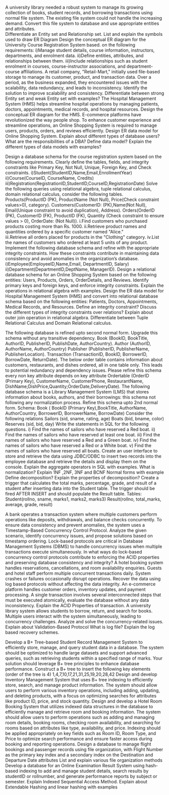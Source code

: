 A university library needed a robust system to manage its growing collection of books, student records, and borrowing transactions using normal file system. The existing file system could not handle the increasing demand. Convert this file system to database and use appropriate entities and attributes.  
Differentiate an Entity set and Relationship set. List and explain the symbols used to draw ER Diagram
Design the conceptual ER diagram for the University Course Registration System based. on the following requirements:
i)Manage student details, course information, instructors, departments, and enrolment data.
ii)Define entities, attributes, and relationships between them.
iii)Include relationships such as student enrolment in courses, course-instructor associations, and department-course affiliations.
A retail company, "Retail-Mart," initially used file-based storage to manage its customer, product, and transaction data. Over a period, as the business expanded, they encountered issues with the scalability, data redundancy, and leads to inconsistency. Identify the solution to improve scalability and consistency.
Differentiate between strong Entity set and weak Entity set with examples?
The Hospital Management System (HMS) helps streamline hospital operations by managing patients, doctors, appointments, medical records, and hospital resources.
Design the conceptual ER diagram for the HMS.
E-commerce platforms have revolutionized the way people shop. To enhance customer experience and streamline operations, an Online Shopping System is required to manage users, products, orders, and reviews efficiently. Design ER data model for Online Shopping System. 
Explain about different types of database users? What are the responsibilities of a DBA?
Define data model? Explain the different types of data models with examples?


Design a database schema for the course registration system based on the following requirements. Clearly define the tables, fields, and integrity constraints like Primary Key, Not Null, Unique, Foreign Key, and Check constraints.
i)Student(StudentID,Name,Email,EnrollmentYear)
ii)Course(CourseID, CourseName, Credits)
iii)Registration(RegistrationID,StudentID,CourseID,RegistrationDate)
Solve the following queries using relational algebra, tuple relational calculus, domain relational calculus, consider the following tables.
Products(ProductID (PK), ProductName (Not Null), Price(Check constraint values>0), category).
Customers(CustomerID: (PK),Name(Not Null), Email(Unique constraint to avoid duplication), Address).
Orders(OrderID (PK), CustomerID (FK), ProductID (FK), Quantity (Check constraint to ensure values > 0), OrderDate: (Not Null)).
i.Find customers who purchased products costing more than Rs. 1000.
ii.Retrieve product names and quantities ordered by a specific customer named "Alice."  
iii.Retrieve all orders placed for products in the "Clothing" category.
iv.List the names of customers who ordered at least 5 units of any product. 
Implement the following database schema and refine with the appropriate integrity constraints. How these constraints contribute in maintaining data consistency and avoid anomalies in the organization’s database. 
i)Employee(EmployeeID,Name,Email, DepartmentID, Salary)
ii)Department(DepartmentID,DeptName, ManagerID).
Design a relational database schema for an Online Shopping System based on the following entities: Users, Products, Orders, OrderDetails, and Reviews. Identify primary keys and foreign keys, and enforce integrity constraints.
Explain the operations in relational algebra with examples.
Design the ER data model for Hospital Management System (HMS) and convert into relational database schema based on the following entities: Patients, Doctors, Appointments, Medical Records, and Resources. 
Define an integrity constraint? Discuss the different types of integrity constraints over relations?
Explain about outer join operation in relational algebra.
Differentiate between Tuple Relational Calculus and Domain Relational calculus.



The following database is refined upto second normal form. Upgrade this schema without any transitive dependency. 
Book (BookID, BookTitle, AuthorID, PublisherID, PublishDate, AuthorCountry).
Author (AuthorID, AuthorName, AuthorCountry)
Publisher (PublisherID, PublisherName, PublisherLocation).
Transaction (TransactionID, BookID, BorrowerID, BorrowDate, ReturnDate).
The below order table contains information about customers, restaurants, and dishes ordered, all in one table only. This leads to potential redundancy and dependency issues.  Please refine this schema every non key attribute depends on key attribute
Ordertable (OrderID (Primary Key), CustomerName, CustomerPhone, RestaurantName, DishName;DishPrice,Quantity;OrderDate,DeliveryDate).
The following database schema is a Library Management System (LMS) that stores information about books, authors, and their borrowings: this schema not following any normalization process. Refine this schema upto 2nd normal form.
Schema:
Book ( BookID (Primary Key),BookTitle, AuthorName, AuthorCountry, BorrowerID, BorrowerName, BorrowDate)
Consider the following relations 
Sailors (sid, sname, rating, age) 
Boats (bid, bname, color) 
Reserves (sid, bid, day) 
Write the statements in SQL for the following questions. 
i) Find the names of sailors who have reserved a Red boat. 
ii) Find the names of sailors who have reserved at least one boat. 
iii) Find the names of sailors who have reserved a Red and a Green boat. iv) Find the names of sailors who have reserved a Red or a White boat. 
v) Find the names of sailors who have reserved all boats.
Create an user interface to store and retrieve the data using JDBC/ODBC to insert two records into the employee database and retrieve the details and display them on the console.
Explain the aggregate operators in SQL with examples.
What is normalization? Explain 1NF ,2NF, 3NF and BCNF Normal forms with example
Define decomposition? Explain the properties of decomposition? 
Create a trigger that calculates the total marks, percentage, grade, and result of a student after inserting data into the Student table. The trigger should be fired AFTER INSERT and should populate the Result table.
 Tables:
 Student(rollno, sname, marks1, marks2, marks3)
 Result(rollno, total_marks, average, grade, result)


A bank operates a transaction system where multiple customers perform operations like deposits, withdrawals, and balance checks concurrently. To ensure data consistency and prevent anomalies, the system uses a Timestamp-Based Concurrency Control Protocol. Analyze the given scenario, identify concurrency issues, and propose solutions based on timestamp ordering.
Lock-based protocols are critical in Database Management Systems (DBMS) to handle concurrency issues when multiple transactions execute simultaneously. In what ways do lock-based concurrency control protocols contribute to enforcing the ACID properties and preserving database consistency and integrity?
A hotel booking system handles reservations, cancellations, and room availability enquiries. Guests and hotel staff perform multiple concurrent transactions daily. System crashes or failures occasionally disrupt operations. Recover the data using log based protocols without affecting the data integrity. 
An e-commerce platform handles customer orders, inventory updates, and payment processing. A single transaction involves several interconnected steps that must be executed atomically, evaluate the database without any data inconsistency.
Explain the ACID Properties of transaction.
A university library system allows students to borrow, return, and search for books. Multiple users interact with the system simultaneously, leading to concurrency challenges. Analyze and solve the concurrency-related issues.
Explain about Validation-Based Protocol
What is log file? Explain the log based recovery schemes. 



Develop a B+ Tree-based Student Record Management System to efficiently store, manage, and query student data in a database. The system should be optimized to handle large datasets and support advanced queries, such as retrieving students within a specified range of marks. Your solution should leverage B+ tree principles to enhance database performance.
Construct a B+ tree to insert the following key elements (order of the tree is 4) 1,4,7,10,17,21,31,25,19,20,28,42 
Design and develop Inventory Management System that uses B+ tree indexing to efficiently store, search, and manage product information. The system should allow users to perform various inventory operations, including adding, updating, and deleting products, with a focus on optimizing searches for attributes like product ID, price, and stock quantity.
Design and develop a Hotel Room Booking System that utilizes indexed data structures in the database to efficiently manage and retrieve room and booking information. The system should allow users to perform operations such as adding and managing room details, booking rooms, checking room availability, and searching for rooms based on attributes like type, availability, and price. Indexing should be applied appropriately on key fields such as Room ID, Room Type, and Price to optimize search performance and ensure faster access during booking and reporting operations.
Design a database to manage flight bookings and passenger records using file organization, with Flight Number as the primary key index and a secondary index on the Destination and Departure Date attributes
List and explain various file organization methods 
Develop a database for an Online Examination Result System using hash-based indexing to add and manage student details, search results by studentID or rollnumber, and generate performance reports by subject or semester.
Explain Indexed Sequential Access Method.
Explain about Extendable Hashing and linear hashing with examples 
